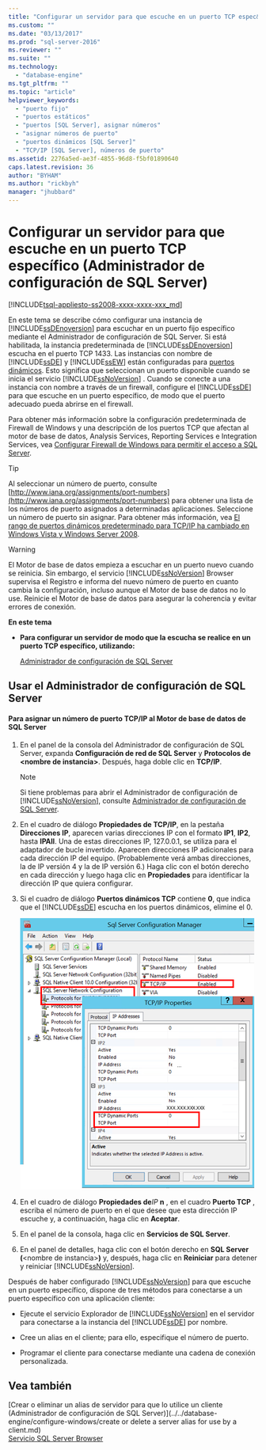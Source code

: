 ```yaml
---
title: "Configurar un servidor para que escuche en un puerto TCP espec&#237;fico (Administrador de configuraci&#243;n de SQL Server) | Microsoft Docs"
ms.custom: ""
ms.date: "03/13/2017"
ms.prod: "sql-server-2016"
ms.reviewer: ""
ms.suite: ""
ms.technology: 
  - "database-engine"
ms.tgt_pltfrm: ""
ms.topic: "article"
helpviewer_keywords: 
  - "puerto fijo"
  - "puertos estáticos"
  - "puertos [SQL Server], asignar números"
  - "asignar números de puerto"
  - "puertos dinámicos [SQL Server]"
  - "TCP/IP [SQL Server], números de puerto"
ms.assetid: 2276a5ed-ae3f-4855-96d8-f5bf01890640
caps.latest.revision: 36
author: "BYHAM"
ms.author: "rickbyh"
manager: "jhubbard"
---
```

# Configurar un servidor para que escuche en un puerto TCP espec&#237;fico (Administrador de configuraci&#243;n de SQL Server)
[!INCLUDE[tsql-appliesto-ss2008-xxxx-xxxx-xxx_md](../../includes/tsql-appliesto-ss2008-xxxx-xxxx-xxx-md.md)]

  En este tema se describe cómo configurar una instancia de [!INCLUDE[ssDEnoversion](../../includes/ssdenoversion-md.md)] para escuchar en un puerto fijo específico mediante el Administrador de configuración de SQL Server. Si está habilitada, la instancia predeterminada de [!INCLUDE[ssDEnoversion](../../includes/ssdenoversion-md.md)] escucha en el puerto TCP 1433. Las instancias con nombre de [!INCLUDE[ssDE](../../includes/ssde-md.md)] y [!INCLUDE[ssEW](../../includes/ssew-md.md)] están configuradas para [puertos dinámicos](https://msdn.microsoft.com/library/dd981060). Esto significa que seleccionan un puerto disponible cuando se inicia el servicio [!INCLUDE[ssNoVersion](../../includes/ssnoversion-md.md)] . Cuando se conecte a una instancia con nombre a través de un firewall, configure el [!INCLUDE[ssDE](../../includes/ssde-md.md)] para que escuche en un puerto específico, de modo que el puerto adecuado pueda abrirse en el firewall.  
  
 Para obtener más información sobre la configuración predeterminada de Firewall de Windows y una descripción de los puertos TCP que afectan al motor de base de datos, Analysis Services, Reporting Services e Integration Services, vea [Configurar Firewall de Windows para permitir el acceso a SQL Server](../../sql-server/install/configure-the-windows-firewall-to-allow-sql-server-access.md).  
  
> [!TIP]  
>  Al seleccionar un número de puerto, consulte [http://www.iana.org/assignments/port-numbers](http://www.iana.org/assignments/port-numbers) para obtener una lista de los números de puerto asignados a determinadas aplicaciones. Seleccione un número de puerto sin asignar. Para obtener más información, vea [El rango de puertos dinámicos predeterminado para TCP/IP ha cambiado en Windows Vista y Windows Server 2008](http://support.microsoft.com/kb/929851).  
  
> [!WARNING]  
>  El Motor de base de datos empieza a escuchar en un puerto nuevo cuando se reinicia. Sin embargo, el servicio [!INCLUDE[ssNoVersion](../../includes/ssnoversion-md.md)] Browser supervisa el Registro e informa del nuevo número de puerto en cuanto cambia la configuración, incluso aunque el Motor de base de datos no lo use. Reinicie el Motor de base de datos para asegurar la coherencia y evitar errores de conexión.  
  
 **En este tema**  
  
-   **Para configurar un servidor de modo que la escucha se realice en un puerto TCP específico, utilizando:**  
  
     [Administrador de configuración de SQL Server](#SSMSProcedure)  
  
##  <a name="SSMSProcedure"></a> Usar el Administrador de configuración de SQL Server  
  
#### Para asignar un número de puerto TCP/IP al Motor de base de datos de SQL Server  
  
1.  En el panel de la consola del Administrador de configuración de SQL Server, expanda **Configuración de red de SQL Server** y **Protocolos de \<nombre de instancia>**. Después, haga doble clic en **TCP/IP**.  
  
    > [!NOTE]  
    >  Si tiene problemas para abrir el Administrador de configuración de [!INCLUDE[ssNoVersion](../../includes/ssnoversion-md.md)], consulte [Administrador de configuración de SQL Server](../../relational-databases/sql-server-configuration-manager.md).  
  
2.  En el cuadro de diálogo **Propiedades de TCP/IP**, en la pestaña **Direcciones IP**, aparecen varias direcciones IP con el formato **IP1**, **IP2**, hasta **IPAll**. Una de estas direcciones IP, 127.0.0.1, se utiliza para el adaptador de bucle invertido. Aparecen direcciones IP adicionales para cada dirección IP del equipo. (Probablemente verá ambas direcciones, la de IP versión 4 y la de IP versión 6.) Haga clic con el botón derecho en cada dirección y luego haga clic en **Propiedades** para identificar la dirección IP que quiera configurar.  
  
3.  Si el cuadro de diálogo **Puertos dinámicos TCP** contiene **0**, que indica que el [!INCLUDE[ssDE](../../includes/ssde-md.md)] escucha en los puertos dinámicos, elimine el 0.  
  
     ![TCP_ports](../../database-engine/configure-windows/media/tcp-ports.png "TCP_ports")  
  
4.  En el cuadro de diálogo **Propiedades de***IP* **n** , en el cuadro **Puerto TCP** , escriba el número de puerto en el que desee que esta dirección IP escuche y, a continuación, haga clic en **Aceptar**.  
  
5.  En el panel de la consola, haga clic en **Servicios de SQL Server**.  
  
6.  En el panel de detalles, haga clic con el botón derecho en **SQL Server (**\<nombre de instancia>**)** y, después, haga clic en **Reiniciar** para detener y reiniciar [!INCLUDE[ssNoVersion](../../includes/ssnoversion-md.md)].  
  
 Después de haber configurado [!INCLUDE[ssNoVersion](../../includes/ssnoversion-md.md)] para que escuche en un puerto específico, dispone de tres métodos para conectarse a un puerto específico con una aplicación cliente:  
  
-   Ejecute el servicio Explorador de [!INCLUDE[ssNoVersion](../../includes/ssnoversion-md.md)] en el servidor para conectarse a la instancia del [!INCLUDE[ssDE](../../includes/ssde-md.md)] por nombre.  
  
-   Cree un alias en el cliente; para ello, especifique el número de puerto.  
  
-   Programar el cliente para conectarse mediante una cadena de conexión personalizada.  
  
## Vea también  
 [Crear o eliminar un alias de servidor para que lo utilice un cliente &#40;Administrador de configuración de SQL Server&#41;](../../database-engine/configure-windows/create or delete a server alias for use by a client.md)   
 [Servicio SQL Server Browser](../../tools/configuration-manager/sql-server-browser-service.md)  
  
  
